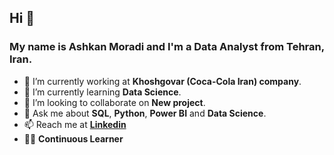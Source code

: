 ##  Hi 👋
### My name is Ashkan Moradi and I'm a Data Analyst from Tehran, Iran.
- 🔭 I’m currently working at **Khoshgovar (Coca-Cola Iran) company**.
- 🌱 I’m currently learning **Data Science**.
- 👯 I’m looking to collaborate on **New project**.
- 💬 Ask me about **SQL**, **Python**, **Power BI** and **Data Science**.
- 📫 Reach me at [**Linkedin**](https://www.linkedin.com/in/ashkan-moradi-33936278/)
- 💪🏻 **Continuous Learner** 
<!--
**AshkanMoradi/AshkanMoradi** is a ✨ _special_ ✨ repository because its `README.md` (this file) appears on your GitHub profile.

Here are some ideas to get you started:

- 🔭 I’m currently working on ...
- 🌱 I’m currently learning ...
- 👯 I’m looking to collaborate on ...
- 🤔 I’m looking for help with ...
- 💬 Ask me about ...
- 📫 How to reach me: ...
- 😄 Pronouns: ...
- ⚡ Fun fact: ...
-->
